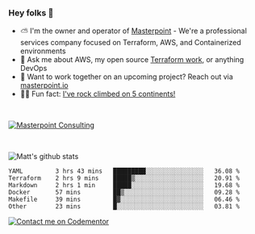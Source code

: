 

### Hey folks 👋



- ⛅️ I'm the owner and operator of [Masterpoint](https://masterpoint.io) - We're a professional services company focused on Terraform, AWS, and Containerized environments
- 💬 Ask me about AWS, my open source [Terraform work](https://github.com/masterpointio?q=terraform&type=&language=hcl), or anything DevOps
- 🔨 Want to work together on an upcoming project? Reach out via [masterpoint.io](https://masterpoint.io)
- 🧗‍♂️ Fun fact: [I've rock climbed on 5 continents!](https://www.rockandice.com/videos/weekend-whippers/weekend-whipper-gunning-for-it-on-south-six-shooter/)

<br>


[![Masterpoint Consulting](https://masterpoint-public.s3.us-west-2.amazonaws.com/Logo-medium.png)](https://masterpoint.io)

<br>


![Matt's github stats](https://github-readme-stats.vercel.app/api?username=Gowiem&count_private=true&theme=cobalt&show_icons=true)

<!--START_SECTION:waka-->

```text
YAML         3 hrs 43 mins   █████████░░░░░░░░░░░░░░░░   36.08 %
Terraform    2 hrs 9 mins    █████▒░░░░░░░░░░░░░░░░░░░   20.91 %
Markdown     2 hrs 1 min     █████░░░░░░░░░░░░░░░░░░░░   19.68 %
Docker       57 mins         ██▒░░░░░░░░░░░░░░░░░░░░░░   09.28 %
Makefile     39 mins         █▓░░░░░░░░░░░░░░░░░░░░░░░   06.46 %
Other        23 mins         █░░░░░░░░░░░░░░░░░░░░░░░░   03.81 %
```

<!--END_SECTION:waka-->

[![Contact me on Codementor](https://www.codementor.io/m-badges/gowiem/find-me-on-cm-b.svg)](https://www.codementor.io/@gowiem?refer=badge)
